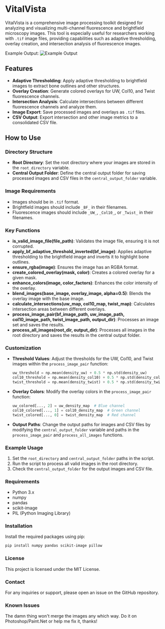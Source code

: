 # VitalVista

VitalVista is a comprehensive image processing toolkit designed for analyzing and visualizing multi-channel fluorescence and brightfield microscopy images. This tool is especially useful for researchers working with `.tif` image files, providing capabilities such as adaptive thresholding, overlay creation, and intersection analysis of fluorescence images.

Example Output:
![Example Output](https://github.com/user-attachments/assets/dcc7c442-50c1-4ba1-9552-55aae98855e5)


## Features

- **Adaptive Thresholding**: Apply adaptive thresholding to brightfield images to extract bone outlines and other structures.
- **Overlay Creation**: Generate colored overlays for UW, Col10, and Twist fluorescence channels.
- **Intersection Analysis**: Calculate intersections between different fluorescence channels and analyze them.
- **Image Export**: Save processed images and overlays as `.tif` files.
- **CSV Output**: Export intersection and other image metrics to a consolidated CSV file.

## How to Use

### Directory Structure
- **Root Directory**: Set the root directory where your images are stored in the `root_directory` variable.
- **Central Output Folder**: Define the central output folder for saving processed images and CSV files in the `central_output_folder` variable.

### Image Requirements
- Images should be in `.tif` format.
- Brightfield images should include `_BF_` in their filenames.
- Fluorescence images should include `_UW_`, `_Col10_`, or `_Twist_` in their filenames.

### Key Functions

- **is_valid_image_file(file_path)**: Validates the image file, ensuring it is not corrupted.
- **apply_bf_adaptive_threshold_inverted(bf_image)**: Applies adaptive thresholding to the brightfield image and inverts it to highlight bone outlines.
- **ensure_rgba(image)**: Ensures the image has an RGBA format.
- **create_colored_overlay(mask, color)**: Creates a colored overlay for a given mask.
- **enhance_colors(image, color_factors)**: Enhances the color intensity of the overlay.
- **blend_images(base_image, overlay_image, alpha=0.5)**: Blends the overlay image with the base image.
- **calculate_intersections(uw_map, col10_map, twist_map)**: Calculates intersection areas between different overlays.
- **process_image_pair(bf_image_path, uw_image_path, col10_image_path, twist_image_path, output_dir)**: Processes an image set and saves the results.
- **process_all_images(root_dir, output_dir)**: Processes all images in the root directory and saves the results in the central output folder.

### Customization

- **Threshold Values**: Adjust the thresholds for the UW, Col10, and Twist images within the `process_image_pair` function:
  ```python
  uw_threshold = np.mean(density_uw) + 0.5 * np.std(density_uw)
  col10_threshold = np.mean(density_col10) + 0.5 * np.std(density_col10)
  twist_threshold = np.mean(density_twist) + 0.5 * np.std(density_twist)
  ```
- **Overlay Colors**: Modify the overlay colors in the `process_image_pair` function:
  ```python
  uw_colored[..., 2] = uw_density_map  # Blue channel
  col10_colored[..., 1] = col10_density_map  # Green channel
  twist_colored[..., 0] = twist_density_map  # Red channel
  ```
- **Output Paths**: Change the output paths for images and CSV files by modifying the `central_output_folder` variable and paths in the `process_image_pair` and `process_all_images` functions.

### Example Usage

1. Set the `root_directory` and `central_output_folder` paths in the script.
2. Run the script to process all valid images in the root directory.
3. Check the `central_output_folder` for the output images and CSV file.

### Requirements

- Python 3.x
- numpy
- pandas
- scikit-image
- PIL (Python Imaging Library)

### Installation

Install the required packages using pip:
```bash
pip install numpy pandas scikit-image pillow
```

### License

This project is licensed under the MIT License.

### Contact

For any inquiries or support, please open an issue on the GitHub repository.

### Known Issues
The damn thing won't merge the images any which way. Do it on Photoshop/Paint.Net or help me fix it, thanks!
